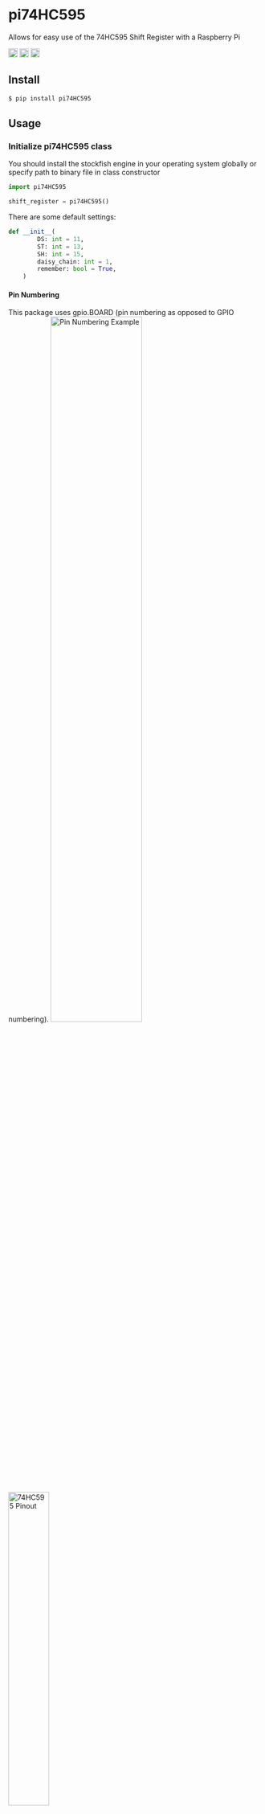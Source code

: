 # pi74HC595

Allows for easy use of the 74HC595 Shift Register with a Raspberry Pi

<p>
    <a href="https://pypi.org/project/pi74HC595/"><img src="https://img.shields.io/pypi/v/pi74HC595" alt="Pypi version" height="18"></a>
    <a href="https://www.python.org/downloads/"><img src="https://img.shields.io/badge/python-3.x-blue.svg" alt="Python version" height="18"></a>
    <a href="https://github.com/2kofawsome/pi74HC595/blob/master/LICENSE"><img src="https://img.shields.io/github/license/2kofawsome/pi74HC595" alt="License" height="18"></a>
</p>

## Install
```bash
$ pip install pi74HC595
```

## Usage

### Initialize pi74HC595 class

You should install the stockfish engine in your operating system globally or specify path to binary file in class constructor

```python
import pi74HC595

shift_register = pi74HC595()
```

There are some default settings:
```python
def __init__(
        DS: int = 11,
        ST: int = 13,
        SH: int = 15,
        daisy_chain: int = 1,
        remember: bool = True,
    )
```

#### Pin Numbering
This package uses gpio.BOARD (pin numbering as opposed to GPIO numbering).
<img alt="Pin Numbering Example" src="https://cdn.sparkfun.com/assets/learn_tutorials/4/2/4/header_pinout.jpg" width="60%">
<img alt="74HC595 Pinout" src="https://mecany.com/wp-content/uploads/2018/01/74HC595-Pin-Config-300x246.png" width="40%">

You will likely need to change the Raspberry Pi pins during initialization. 
```python
shift_register = pi74HC595(7, 37, 22)
```

These can also be set after initialization with...
```python
shift_register.set_ds(7)
shift_register.set_sh(37)
shift_register.set_st(22)
```

#### Daisy Chaining

If you are daisy chaining multiple 74HC595s then you can set daisy_chain to your number of 74HC595s during initialization.
```python
shift_register = pi74HC595(7, 37, 22, daisy_chain = 2)

shift_register = pi74HC595(daisy_chain = 13)

# etc
```

This can also be done after initialization with...
```python
shift_register.set_daisy_chain(3) # Any positive int
```


#### Remembering Previous Statess

The default behaviour of a 74HC595 is that if the storage register is clocked, the old values are "forgotten".

If the current state is "10101010" and "1" is sent, the new state is "10000000".
pi74HC595 preserves the previous state so if "1" is sent it will update to "11010101".
This functionality can be removed during initialization.
```python
shift_register = pi74HC595(7, 37, 22, daisy_chain = 2, remember = False)

shift_register = pi74HC595(remember = False)

# etc
```

This can also be done after initialization with...
```python
shift_register.set_remember(False) # True or False
```


### Set Values with a List:

Will accept both Integers (1 and 0 only) as well as Boolean values (True and False)
```python
shift_register.set_by_list([0, 1, 0, 1, 1, 1, 0, 0])
shift_register.set_by_list([False, True, False,...])
```

### Set Values with an Integer:

This was created with the intent to send a single 1 or 0 for on or off,
but can also function with a larger int by converting to binary
```python
shift_register.set_by_int(0)
shift_register.set_by_int(1)

shift_register.set_by_int(12) #1100
shift_register.set_by_int(9999) #1111100111
```

### Set Values with a Boolean:

Can send a single True or False for on or off.
```python
shift_register.set_by_bool(True)
shift_register.set_by_bool(False)
```

### Clear All Current Values:

Sets each value that is remembered to off (0)
```python
shift_register.clear()
```

### Get All Current Values:

Returns the current values, only when remember is set True
```python
shift_register.get_values()
```
```text
[0, 0, 0, 0, 0, 0, 0, 0]
```


## Testing
```bash
$ python setup.py test
```

## Credits
- [Sam Gunter](https://github.com/2kofawsome)

## License
MIT License. Please see [License File](LICENSE) for more information.